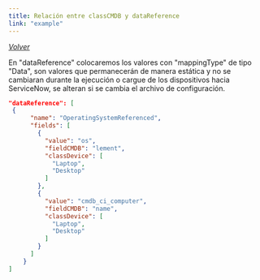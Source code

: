 ```yaml
---
title: Relación entre classCMDB y dataReference 
link: "example"
---
```

*[Volver](../08_ejemplo.html)*  

En "dataReference" colocaremos los valores con "mappingType" de tipo "Data", son valores que permanecerán de manera estática y no se cambiaran durante la ejecución o cargue de los dispositivos hacia ServiceNow, se alteran si se cambia el archivo de configuración.

```json
"dataReference": [
 {
      "name": "OperatingSystemReferenced",
      "fields": [
        {
          "value": "os",
          "fieldCMDB": "lement",
          "classDevice": [
            "Laptop",
            "Desktop"
          ]
        },
        {
          "value": "cmdb_ci_computer",
          "fieldCMDB": "name",
          "classDevice": [
            "Laptop",
            "Desktop"
          ]
        }
      ]
    }
]
```

